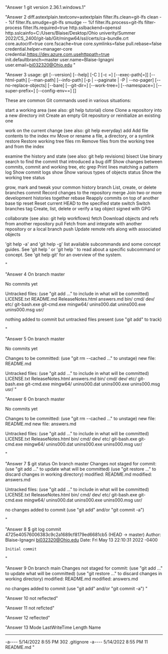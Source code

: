 "Answer 1 git version 2.36.1.windows.1" 

"Answer 2 
diff.astextplain.textconv=astextplain
filter.lfs.clean=git-lfs clean -- %f
filter.lfs.smudge=git-lfs smudge -- %f
filter.lfs.process=git-lfs filter-process
filter.lfs.required=true
http.sslbackend=openssl
http.sslcainfo=C:/Users/Blaise/Desktop/Ohio univerity/Summer 2022/CS_2400/git-lab/Git/mingw64/ssl/certs/ca-bundle.crt
core.autocrlf=true
core.fscache=true
core.symlinks=false
pull.rebase=false
credential.helper=manager-core
credential.https://dev.azure.com.usehttppath=true
init.defaultbranch=master
user.name=Blaise-Ignagni
user.email=bi032320@Ohio.edu
" 

"Answer 3 
usage: git [--version] [--help] [-C <path>] [-c <name>=<value>]
           [--exec-path[=<path>]] [--html-path] [--man-path] [--info-path]
           [-p | --paginate | -P | --no-pager] [--no-replace-objects] [--bare]
           [--git-dir=<path>] [--work-tree=<path>] [--namespace=<name>]
           [--super-prefix=<path>] [--config-env=<name>=<envvar>]
           <command> [<args>]

These are common Git commands used in various situations:

start a working area (see also: git help tutorial)
   clone     Clone a repository into a new directory
   init      Create an empty Git repository or reinitialize an existing one

work on the current change (see also: git help everyday)
   add       Add file contents to the index
   mv        Move or rename a file, a directory, or a symlink
   restore   Restore working tree files
   rm        Remove files from the working tree and from the index

examine the history and state (see also: git help revisions)
   bisect    Use binary search to find the commit that introduced a bug
   diff      Show changes between commits, commit and working tree, etc
   grep      Print lines matching a pattern
   log       Show commit logs
   show      Show various types of objects
   status    Show the working tree status

grow, mark and tweak your common history
   branch    List, create, or delete branches
   commit    Record changes to the repository
   merge     Join two or more development histories together
   rebase    Reapply commits on top of another base tip
   reset     Reset current HEAD to the specified state
   switch    Switch branches
   tag       Create, list, delete or verify a tag object signed with GPG

collaborate (see also: git help workflows)
   fetch     Download objects and refs from another repository
   pull      Fetch from and integrate with another repository or a local branch
   push      Update remote refs along with associated objects

'git help -a' and 'git help -g' list available subcommands and some
concept guides. See 'git help <command>' or 'git help <concept>'
to read about a specific subcommand or concept.
See 'git help git' for an overview of the system.

" 

"Answer 4
On branch master

No commits yet

Untracked files:
  (use "git add <file>..." to include in what will be committed)
        LICENSE.txt
        README.md
        ReleaseNotes.html
        answers.md
        bin/
        cmd/
        dev/
        etc/
        git-bash.exe
        git-cmd.exe
        mingw64/
        unins000.dat
        unins000.exe
        unins000.msg
        usr/

nothing added to commit but untracked files present (use "git add" to track)

" 

"Answer 5
On branch master

No commits yet

Changes to be committed:
  (use "git rm --cached <file>..." to unstage)
        new file:   README.md

Untracked files:
  (use "git add <file>..." to include in what will be committed)
        LICENSE.txt
        ReleaseNotes.html
        answers.md
        bin/
        cmd/
        dev/
        etc/
        git-bash.exe
        git-cmd.exe
        mingw64/
        unins000.dat
        unins000.exe
        unins000.msg
        usr/
" 

"Answer 6
On branch master

No commits yet

Changes to be committed:
  (use "git rm --cached <file>..." to unstage)
        new file:   README.md
        new file:   answers.md

Untracked files:
  (use "git add <file>..." to include in what will be committed)
        LICENSE.txt
        ReleaseNotes.html
        bin/
        cmd/
        dev/
        etc/
        git-bash.exe
        git-cmd.exe
        mingw64/
        unins000.dat
        unins000.exe
        unins000.msg
        usr/

" 

"Answer 7 
$ git status
On branch master
Changes not staged for commit:
  (use "git add <file>..." to update what will be committed)
  (use "git restore <file>..." to discard changes in working directory)
        modified:   README.md
        modified:   answers.md

Untracked files:
  (use "git add <file>..." to include in what will be committed)
        LICENSE.txt
        ReleaseNotes.html
        bin/
        cmd/
        dev/
        etc/
        git-bash.exe
        git-cmd.exe
        mingw64/
        unins000.dat
        unins000.exe
        unins000.msg
        usr/

no changes added to commit (use "git add" and/or "git commit -a")

" 

"Answer 8
$ git log
commit 4725e40576006383c9c2a1689cf8179ed6681cb5 (HEAD -> master)
Author: Blaise-Ignagni <bi032320@Ohio.edu>
Date:   Fri May 13 22:10:31 2022 -0400

    Initial commit

" 

"Answer 9
On branch main
Changes not staged for commit:
  (use "git add <file>..." to update what will be committed)
  (use "git restore <file>..." to discard changes in working directory)
        modified:   README.md
        modified:   answers.md

no changes added to commit (use "git add" and/or "git commit -a")
" 

"Answer 10
not reflected" 

"Answer 11
not reflcted"
 
"Answer 12
reflected" 

"Answer 13 
 Mode                 LastWriteTime         Length Name
----                 -------------         ------ ----
-a----         5/14/2022   8:55 PM            302 .gitignore
-a----         5/14/2022   8:55 PM             11 README.md
" 
